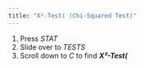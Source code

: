 ```yaml
---
title: "X²-Test( (Chi-Squared Test)"
---
```


1. Press *STAT*
2. Slide over to *TESTS*
3. Scroll down to *C* to find ***X²-Test(***
